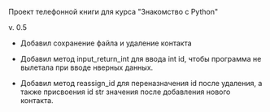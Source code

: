 Проект телефонной книги для курса "Знакомство с Python"

v. 0.5
* Добавил сохранение файла и удаление контакта

* Добавил метод input_return_int для ввода int id, чтобы программа не вылетала при вводе нверных данных.
* Добавил метод reassign_id для переназначения id после удаления,  а также присвоения id str значения после добавления нового контакта.  